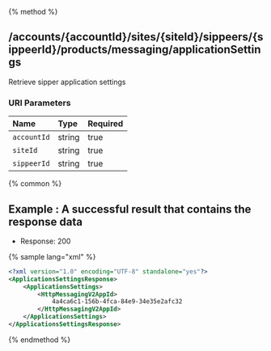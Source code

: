 {% method %}
## /accounts/{accountId}/sites/{siteId}/sippeers/{sippeerId}/products/messaging/applicationSettings

Retrieve sipper application settings



### URI Parameters
| Name | Type | Required |
|:-----|:-----|:---------|
| `accountId` | string | true |
| `siteId` | string | true |
| `sippeerId` | string | true |






{% common %}


## Example : A successful result that contains the response data

* Response: 200

{% sample lang="xml" %}

```xml
<?xml version="1.0" encoding="UTF-8" standalone="yes"?>
<ApplicationsSettingsResponse>
    <ApplicationsSettings>
        <HttpMessagingV2AppId>
            4a4ca6c1-156b-4fca-84e9-34e35e2afc32
        </HttpMessagingV2AppId>
    </ApplicationsSettings>
</ApplicationsSettingsResponse>
```


{% endmethod %}